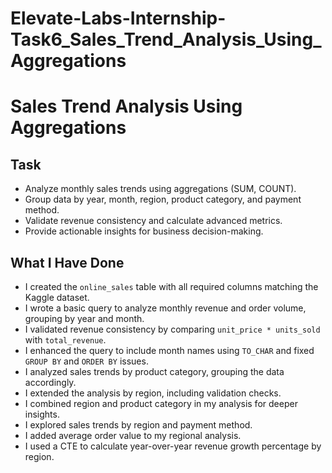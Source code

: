 # Elevate-Labs-Internship-Task6_Sales_Trend_Analysis_Using_Aggregations

# Sales Trend Analysis Using Aggregations

## Task
- Analyze monthly sales trends using aggregations (SUM, COUNT).
- Group data by year, month, region, product category, and payment method.
- Validate revenue consistency and calculate advanced metrics.
- Provide actionable insights for business decision-making.

## What I Have Done
- I created the `online_sales` table with all required columns matching the Kaggle dataset.
- I wrote a basic query to analyze monthly revenue and order volume, grouping by year and month.
- I validated revenue consistency by comparing `unit_price * units_sold` with `total_revenue`.
- I enhanced the query to include month names using `TO_CHAR` and fixed `GROUP BY` and `ORDER BY` issues.
- I analyzed sales trends by product category, grouping the data accordingly.
- I extended the analysis by region, including validation checks.
- I combined region and product category in my analysis for deeper insights.
- I explored sales trends by region and payment method.
- I added average order value to my regional analysis.
- I used a CTE to calculate year-over-year revenue growth percentage by region.

